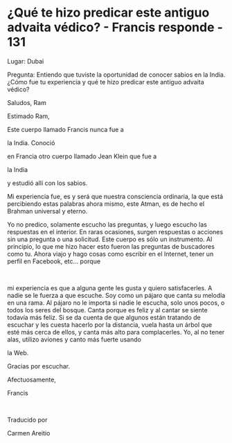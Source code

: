 # ¿Qué te hizo predicar este antiguo advaita védico? - Francis responde - 131

Lugar: Dubai

Pregunta: Entiendo que tuviste la oportunidad de conocer sabios en la India. ¿Cómo fue tu experiencia y qué te hizo predicar este antiguo advaita védico?

Saludos, Ram

Estimado Ram,

Este cuerpo llamado Francis nunca fue a 

la India. Conoció

 en Francia otro cuerpo llamado Jean Klein que fue a 

la India

 y estudió allí con los sabios. 

Mi experiencia fue, es y será que nuestra consciencia ordinaria, la que está percibiendo estas palabras ahora mismo, este Atman, es de hecho el Brahman universal y eterno.

Yo no predico, solamente escucho las preguntas, y luego escucho las respuestas en el interior. En raras ocasiones, surgen respuestas o acciones sin una pregunta o una solicitud. Este cuerpo es sólo un instrumento. Al principio, lo que me hizo hacer esto fueron las preguntas de buscadores como tu. Ahora viajo y hago cosas como escribir en el Internet, tener un perfil en Facebook, etc… porque

  

mi experiencia es que a alguna gente les gusta y quiero satisfacerles. A nadie se le fuerza a que escuche. Soy como un pájaro que canta su melodía en una rama. Al pájaro no le importa si nadie le escucha, solo unos pocos, o todos los seres del bosque. Canta porque es feliz y al cantar se siente todavía más feliz. Si se da cuenta de que algunos están tratando de escuchar y les cuesta hacerlo por la distancia, vuela hasta un árbol que esté más cerca de ellos, y canta más alto para complacerles. Yo, al no tener alas, utilizo aviones y canto más fuerte usando 

la Web.

Gracias por escuchar.

Afectuosamente, 

Francis

  

Traducido por 

Carmen Areitio

